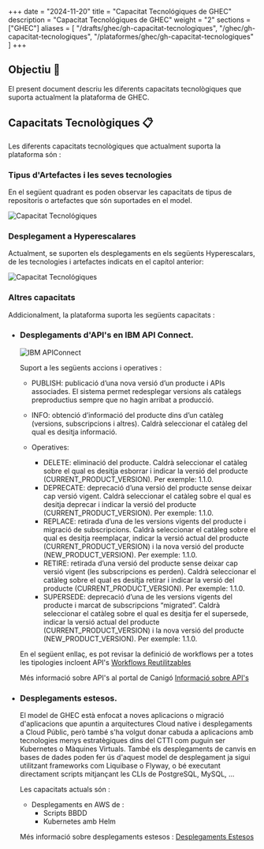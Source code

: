 
+++
date         = "2024-11-20"
title        = "Capacitat Tecnológiques de GHEC"
description  = "Capacitat Tecnológiques de GHEC"
weight      = "2"
sections    = ["GHEC"]
aliases = [
    "/drafts/ghec/gh-capacitat-tecnologiques",
    "/ghec/gh-capacitat-tecnologiques",
    "/plataformes/ghec/gh-capacitat-tecnologiques"
]
+++

## Objectiu  🚀

El present document descriu les diferents capacitats tecnològiques que suporta actualment la plataforma de GHEC.

## Capacitats Tecnològiques  📋

Les diferents capacitats tecnològiques que actualment suporta la plataforma són :


### Tipus d'Artefactes i les seves tecnologies

En el següent quadrant es poden observar les capacitats de tipus de repositoris o artefactes que són suportades en el model.

![Capacitat Tecnológiques](/images/GHEC/gh_capacidades_tecnologicas.png)


### Desplegament a Hyperescalares 

Actualment, se suporten els desplegaments en els següents Hyperescalars, de les tecnologies i artefactes indicats en el capítol anterior:

![Capacitat Tecnológiques](/images/GHEC/gh-hyperescalares_cloud.png)                                        

### Altres capacitats
Addicionalment, la plataforma suporta les següents capacitats :

* ### Desplegaments d'API's en IBM API Connect. 

    ![IBM APIConnect](/images/GHEC/gh-ibm_api_connect.png)

    Suport a les següents accions i operatives :

    * PUBLISH: publicació d’una nova versió d’un producte i APIs associades. El sistema permet redesplegar versions als catàlegs preproductius sempre que no hagin arribat a producció.

    * INFO: obtenció d’informació del producte dins d’un catàleg (versions, subscripcions i altres). Caldrà seleccionar el catàleg del qual es desitja informació.

    * Operatives:
        * DELETE: eliminació del producte. Caldrà seleccionar el catàleg sobre el qual es desitja esborrar i indicar la versió del producte (CURRENT_PRODUCT_VERSION). Per exemple: 1.1.0.
        * DEPRECATE: deprecació d’una versió del producte sense deixar cap versió vigent. Caldrà seleccionar el catàleg sobre el qual es desitja deprecar i indicar la versió del producte (CURRENT_PRODUCT_VERSION). Per exemple: 1.1.0.
        * REPLACE: retirada d’una de les versions vigents del producte i migració de subscripcions. Caldrà seleccionar el catàleg sobre el qual es desitja reemplaçar, indicar la versió actual del producte (CURRENT_PRODUCT_VERSION) i la nova versió del producte (NEW_PRODUCT_VERSION). Per exemple: 1.1.0.
        * RETIRE: retirada d’una versió del producte sense deixar cap versió vigent (les subscripcions es perden). Caldrà seleccionar el catàleg sobre el qual es desitja retirar i indicar la versió del producte (CURRENT_PRODUCT_VERSION). Per exemple: 1.1.0.
        * SUPERSEDE: deprecació d’una de les versions vigents del producte i marcat de subscripcions “migrated”. Caldrà seleccionar el catàleg sobre el qual es desitja fer el supersede, indicar la versió actual del producte (CURRENT_PRODUCT_VERSION) i la nova versió del producte (NEW_PRODUCT_VERSION). Per exemple: 1.1.0.


    En el següent enllaç, es pot revisar la definició de workflows per a totes les tipologies incloent API's
    [Workflows Reutilitzables](../gh-definicio-workflows/)

    Més informació sobre API's al portal de Canigó 
    [Informació sobre API's]( https://canigo.ctti.gencat.cat/plataformes/apim/)

* ### Desplegaments estesos. 

    El model de GHEC està enfocat a noves aplicacions o migració d'aplicacions que apuntin a arquitectures Cloud native i desplegaments a Cloud Públic, però també s'ha volgut donar cabuda a aplicacions amb tecnologies menys estratègiques dins del CTTI com puguin ser Kubernetes o Màquines Virtuals. També els desplegaments de canvis en bases de dades poden fer ús d'aquest model de desplegament ja sigui utilitzant frameworks com Liquibase o Flyway, o bé executant directament scripts mitjançant les CLIs de PostgreSQL, MySQL, ...

    Les capacitats actuals són :

    * Desplegaments en AWS de : 
        * Scripts BBDD
        * Kubernetes amb Helm

    Més informació sobre desplegaments estesos : [Desplegaments Estesos](../gh-desplegaments-estesos/)


